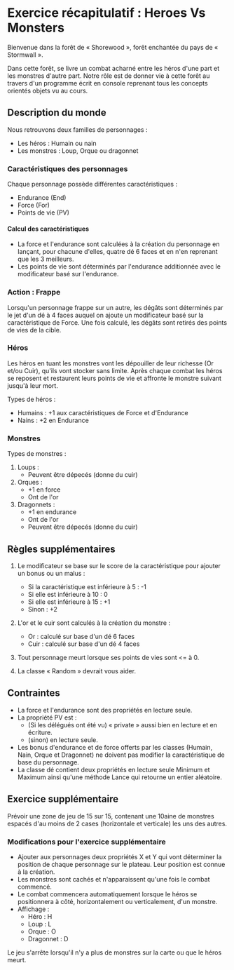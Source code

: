 # Exercice récapitulatif : Heroes Vs Monsters

Bienvenue dans la forêt de « Shorewood », forêt enchantée du pays de « Stormwall ».

Dans cette forêt, se livre un combat acharné entre les héros d'une part et les monstres d'autre part. Notre rôle est de donner vie à cette forêt au travers d'un programme écrit en console reprenant tous les concepts orientés objets vu au cours.

## Description du monde

Nous retrouvons deux familles de personnages :
- Les héros : Humain ou nain
- Les monstres : Loup, Orque ou dragonnet

### Caractéristiques des personnages

Chaque personnage possède différentes caractéristiques :
- Endurance (End)
- Force (For)
- Points de vie (PV)

#### Calcul des caractéristiques
- La force et l'endurance sont calculées à la création du personnage en lançant, pour chacune d'elles, quatre dé 6 faces et en n'en reprenant que les 3 meilleurs.
- Les points de vie sont déterminés par l'endurance additionnée avec le modificateur basé sur l'endurance.

### Action : Frappe

Lorsqu'un personnage frappe sur un autre, les dégâts sont déterminés par le jet d'un dé à 4 faces auquel on ajoute un modificateur basé sur la caractéristique de Force. Une fois calculé, les dégâts sont retirés des points de vies de la cible.

### Héros

Les héros en tuant les monstres vont les dépouiller de leur richesse (Or et/ou Cuir), qu'ils vont stocker sans limite. Après chaque combat les héros se reposent et restaurent leurs points de vie et affronte le monstre suivant jusqu'à leur mort.

Types de héros :
- Humains : +1 aux caractéristiques de Force et d'Endurance
- Nains : +2 en Endurance

### Monstres

Types de monstres :
1. Loups :
   - Peuvent être dépecés (donne du cuir)
2. Orques :
   - +1 en force
   - Ont de l'or
3. Dragonnets :
   - +1 en endurance
   - Ont de l'or
   - Peuvent être dépecés (donne du cuir)

## Règles supplémentaires

1. Le modificateur se base sur le score de la caractéristique pour ajouter un bonus ou un malus :
   - Si la caractéristique est inférieure à 5 : -1
   - Si elle est inférieure à 10 : 0
   - Si elle est inférieure à 15 : +1
   - Sinon : +2

2. L'or et le cuir sont calculés à la création du monstre :
   - Or : calculé sur base d'un dé 6 faces
   - Cuir : calculé sur base d'un dé 4 faces

3. Tout personnage meurt lorsque ses points de vies sont <= à 0.

4. La classe « Random » devrait vous aider.

## Contraintes

- La force et l'endurance sont des propriétés en lecture seule.
- La propriété PV est :
  - (Si les délégués ont été vu) « private » aussi bien en lecture et en écriture.
  - (sinon) en lecture seule.
- Les bonus d'endurance et de force offerts par les classes (Humain, Nain, Orque et Dragonnet) ne doivent pas modifier la caractéristique de base du personnage.
- La classe dé contient deux propriétés en lecture seule Minimum et Maximum ainsi qu'une méthode Lance qui retourne un entier aléatoire.

## Exercice supplémentaire

Prévoir une zone de jeu de 15 sur 15, contenant une 10aine de monstres espacés d'au moins de 2 cases (horizontale et verticale) les uns des autres.

### Modifications pour l'exercice supplémentaire

- Ajouter aux personnages deux propriétés X et Y qui vont déterminer la position de chaque personnage sur le plateau. Leur position est connue à la création.
- Les monstres sont cachés et n'apparaissent qu'une fois le combat commencé.
- Le combat commencera automatiquement lorsque le héros se positionnera à côté, horizontalement ou verticalement, d'un monstre.
- Affichage :
  - Héro : H
  - Loup : L
  - Orque : O
  - Dragonnet : D

Le jeu s'arrête lorsqu'il n'y a plus de monstres sur la carte ou que le héros meurt.
